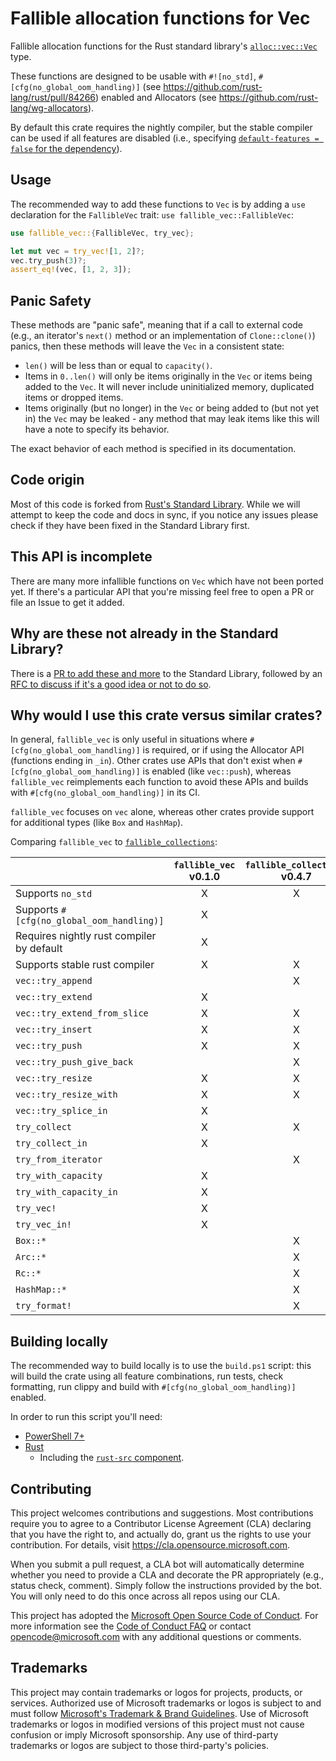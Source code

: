 # Fallible allocation functions for Vec

Fallible allocation functions for the Rust standard library's [`alloc::vec::Vec`](https://doc.rust-lang.org/std/vec/struct.Vec.html) type.

These functions are designed to be usable with `#![no_std]`, `#[cfg(no_global_oom_handling)]` (see
<https://github.com/rust-lang/rust/pull/84266>) enabled and Allocators (see <https://github.com/rust-lang/wg-allocators>).

By default this crate requires the nightly compiler, but the stable compiler can be used if all
features are disabled (i.e., specifying [`default-features = false` for the dependency](https://doc.rust-lang.org/cargo/reference/features.html#the-default-feature)).

## Usage

The recommended way to add these functions to `Vec` is by adding a `use` declaration for the
`FallibleVec` trait: `use fallible_vec::FallibleVec`:
```rust
use fallible_vec::{FallibleVec, try_vec};

let mut vec = try_vec![1, 2]?;
vec.try_push(3)?;
assert_eq!(vec, [1, 2, 3]);
```

## Panic Safety

These methods are "panic safe", meaning that if a call to external code (e.g., an iterator's
`next()` method or an implementation of `Clone::clone()`) panics, then these methods will leave the
`Vec` in a consistent state:
* `len()` will be less than or equal to `capacity()`.
* Items in `0..len()` will only be items originally in the `Vec` or items being added to the `Vec`.
  It will never include uninitialized memory, duplicated items or dropped items.
* Items originally (but no longer) in the `Vec` or being added to (but not yet in) the `Vec` may be
  leaked - any method that may leak items like this will have a note to specify its behavior.

The exact behavior of each method is specified in its documentation.

## Code origin

Most of this code is forked from [Rust's Standard Library](https://github.com/rust-lang/rust). While
we will attempt to keep the code and docs in sync, if you notice any issues please check if they
have been fixed in the Standard Library first.

## This API is incomplete

There are many more infallible functions on `Vec` which have not been ported yet. If there's a
particular API that you're missing feel free to open a PR or file an Issue to get it added.

## Why are these not already in the Standard Library?

There is a [PR to add these and more](https://github.com/rust-lang/rust/pull/95051) to the Standard
Library, followed by an [RFC to discuss if it's a good idea or not to do so](https://github.com/rust-lang/rfcs/pull/3271).

## Why would I use this crate versus similar crates?

In general, `fallible_vec` is only useful in situations where `#[cfg(no_global_oom_handling)]` is
required, or if using the Allocator API (functions ending in `_in`). Other crates use APIs that
don't exist when `#[cfg(no_global_oom_handling)]` is enabled (like `vec::push`), whereas
`fallible_vec` reimplements each function to avoid these APIs and builds with `#[cfg(no_global_oom_handling)]`
in its CI.

`fallible_vec` focuses on `vec` alone, whereas other crates provide support for additional types
(like `Box` and `HashMap`).

Comparing `fallible_vec` to [`fallible_collections`](https://crates.io/crates/fallible_collections):

|                                           | `fallible_vec` v0.1.0 | `fallible_collections` v0.4.7 |
|-------------------------------------------|:---------------------:|:-----------------------------:|
| Supports `no_std`                         | X                     | X                             |
| Supports `#[cfg(no_global_oom_handling)]` | X                     |                               |
| Requires nightly rust compiler by default | X                     |                               |
| Supports stable rust compiler             | X                     | X                             |
| `vec::try_append`                         |                       | X                             |
| `vec::try_extend`                         | X                     |                               |
| `vec::try_extend_from_slice`              | X                     | X                             |
| `vec::try_insert`                         | X                     | X                             |
| `vec::try_push`                           | X                     | X                             |
| `vec::try_push_give_back`                 |                       | X                             |
| `vec::try_resize`                         | X                     | X                             |
| `vec::try_resize_with`                    | X                     | X                             |
| `vec::try_splice_in`                      | X                     |                               |
| `try_collect`                             | X                     | X                             |
| `try_collect_in`                          | X                     |                               |
| `try_from_iterator`                       |                       | X                             |
| `try_with_capacity`                       | X                     |                               |
| `try_with_capacity_in`                    | X                     |                               |
| `try_vec!`                                | X                     |                               |
| `try_vec_in!`                             | X                     |                               |
| `Box::*`                                  |                       | X                             |
| `Arc::*`                                  |                       | X                             |
| `Rc::*`                                   |                       | X                             |
| `HashMap::*`                              |                       | X                             |
| `try_format!`                             |                       | X                             |

## Building locally

The recommended way to build locally is to use the `build.ps1` script: this will build the crate
using all feature combinations, run tests, check formatting, run clippy and build with `#[cfg(no_global_oom_handling)]`
enabled.

In order to run this script you'll need:
* [PowerShell 7+](https://learn.microsoft.com/en-us/powershell/scripting/install/installing-powershell)
* [Rust](https://rustup.rs/)
  * Including the [`rust-src` component](https://rust-lang.github.io/rustup/concepts/components.html).

## Contributing

This project welcomes contributions and suggestions.  Most contributions require you to agree to a
Contributor License Agreement (CLA) declaring that you have the right to, and actually do, grant us
the rights to use your contribution. For details, visit https://cla.opensource.microsoft.com.

When you submit a pull request, a CLA bot will automatically determine whether you need to provide
a CLA and decorate the PR appropriately (e.g., status check, comment). Simply follow the instructions
provided by the bot. You will only need to do this once across all repos using our CLA.

This project has adopted the [Microsoft Open Source Code of Conduct](https://opensource.microsoft.com/codeofconduct/).
For more information see the [Code of Conduct FAQ](https://opensource.microsoft.com/codeofconduct/faq/) or
contact [opencode@microsoft.com](mailto:opencode@microsoft.com) with any additional questions or comments.

## Trademarks

This project may contain trademarks or logos for projects, products, or services. Authorized use of Microsoft 
trademarks or logos is subject to and must follow 
[Microsoft's Trademark & Brand Guidelines](https://www.microsoft.com/en-us/legal/intellectualproperty/trademarks/usage/general).
Use of Microsoft trademarks or logos in modified versions of this project must not cause confusion or imply Microsoft sponsorship.
Any use of third-party trademarks or logos are subject to those third-party's policies.
